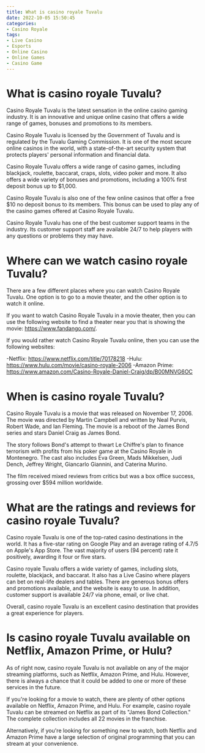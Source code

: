 ```yaml
---
title: What is casino royale Tuvalu 
date: 2022-10-05 15:50:45
categories:
- Casino Royale
tags:
- Live Casino
- Esports
- Online Casino
- Online Games
- Casino Game
---
```



#  What is casino royale Tuvalu? 

Casino Royale Tuvalu is the latest sensation in the online casino gaming industry. It is an innovative and unique online casino that offers a wide range of games, bonuses and promotions to its members.

Casino Royale Tuvalu is licensed by the Government of Tuvalu and is regulated by the Tuvalu Gaming Commission. It is one of the most secure online casinos in the world, with a state-of-the-art security system that protects players' personal information and financial data.

Casino Royale Tuvalu offers a wide range of casino games, including blackjack, roulette, baccarat, craps, slots, video poker and more. It also offers a wide variety of bonuses and promotions, including a 100% first deposit bonus up to $1,000.

Casino Royale Tuvalu is also one of the few online casinos that offer a free $10 no deposit bonus to its members. This bonus can be used to play any of the casino games offered at Casino Royale Tuvalu.

Casino Royale Tuvalu has one of the best customer support teams in the industry. Its customer support staff are available 24/7 to help players with any questions or problems they may have.

#  Where can we watch casino royale Tuvalu? 

There are a few different places where you can watch Casino Royale Tuvalu. One option is to go to a movie theater, and the other option is to watch it online.

If you want to watch Casino Royale Tuvalu in a movie theater, then you can use the following website to find a theater near you that is showing the movie: https://www.fandango.com/.

If you would rather watch Casino Royale Tuvalu online, then you can use the following websites:

-Netflix: https://www.netflix.com/title/70178218
-Hulu: https://www.hulu.com/movie/casino-royale-2006
-Amazon Prime: https://www.amazon.com/Casino-Royale-Daniel-Craig/dp/B00MNVG6OC

#  When is casino royale Tuvalu?

Casino Royale Tuvalu is a movie that was released on November 17, 2006. The movie was directed by Martin Campbell and written by Neal Purvis, Robert Wade, and Ian Fleming. The movie is a reboot of the James Bond series and stars Daniel Craig as James Bond.

The story follows Bond's attempt to thwart Le Chiffre's plan to finance terrorism with profits from his poker game at the Casino Royale in Montenegro. The cast also includes Eva Green, Mads Mikkelsen, Judi Dench, Jeffrey Wright, Giancarlo Giannini, and Caterina Murino. 

The film received mixed reviews from critics but was a box office success, grossing over $594 million worldwide.

#  What are the ratings and reviews for casino royale Tuvalu? 

 Casino royale Tuvalu is one of the top-rated casino destinations in the world. It has a five-star rating on Google Play and an average rating of 4.7/5 on Apple's App Store. The vast majority of users (94 percent) rate it positively, awarding it four or five stars. 

Casino royale Tuvalu offers a wide variety of games, including slots, roulette, blackjack, and baccarat. It also has a Live Casino where players can bet on real-life dealers and tables. There are generous bonus offers and promotions available, and the website is easy to use. In addition, customer support is available 24/7 via phone, email, or live chat. 

Overall, casino royale Tuvalu is an excellent casino destination that provides a great experience for players.

#  Is casino royale Tuvalu available on Netflix, Amazon Prime, or Hulu?

As of right now, casino royale Tuvalu is not available on any of the major streaming platforms, such as Netflix, Amazon Prime, and Hulu. However, there is always a chance that it could be added to one or more of these services in the future.

If you're looking for a movie to watch, there are plenty of other options available on Netflix, Amazon Prime, and Hulu. For example, casino royale Tuvalu can be streamed on Netflix as part of its "James Bond Collection." The complete collection includes all 22 movies in the franchise.

Alternatively, if you're looking for something new to watch, both Netflix and Amazon Prime have a large selection of original programming that you can stream at your convenience.
